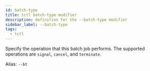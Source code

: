 ```yaml
---
id: batch-type
title: tctl batch-type modifier
description: definition for the --batch-type modifier
sidebar_label: --batch-type
tags:
  - tctl
---
```


Specify the operation that this batch job performs. The supported operations are `signal`, `cancel`, and `terminate`.

Alias: `--bt`
